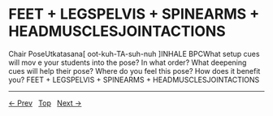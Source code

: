 # FEET + LEGSPELVIS + SPINEARMS + HEADMUSCLESJOINTACTIONS

Chair PoseUtkatasana[ oot-kuh-TA-suh-nuh ]INHALE
BPCWhat setup cues will mov e your students into the pose? In what order? What deepening cues will help their pose? Where do you feel this pose? How does it benefit you?
FEET + LEGSPELVIS + SPINEARMS + HEADMUSCLESJOINTACTIONS


---
[← Prev](/pages/page-092.md) &nbsp; [Top](/index.md) &nbsp; [Next →](/pages/page-094.md)
